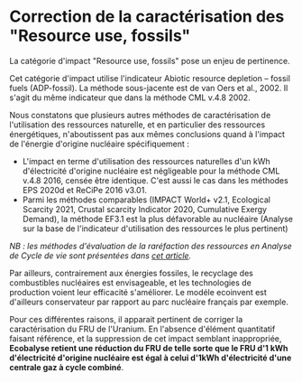 # Correction de la caractérisation des "Resource use, fossils"

La catégorie d'impact "Resource use, fossils" pose un enjeu de pertinence.&#x20;

Cet catégorie d'impact utilise l'indicateur Abiotic resource depletion – fossil fuels (ADP-fossil). La méthode sous-jacente est de van Oers et al., 2002. Il s'agit du même indicateur que dans la méthode CML v.4.8 2002.

Nous constatons que plusieurs autres méthodes de caractérisation de l'utilisation des ressources naturelle, et en particulier des ressources énergétiques, n'aboutissent pas aux mêmes conclusions quand à l'impact de l'énergie d'origine nucléaire spécifiquement :&#x20;

* L'impact en terme d'utilisation des ressources naturelles d'un kWh d'électricité d'origine nucléaire est négligeable pour la méthode CML v.4.8 2016, censée être identique. C'est aussi le cas dans les méthodes EPS 2020d et ReCiPe 2016 v3.01.
* Parmi les méthodes comparables (IMPACT World+ v2.1, Ecological Scarcity 2021, Crustal scarcity Indicator 2020, Cumulative Exergy Demand), la méthode EF3.1 est la plus défavorable au nucléaire (Analyse sur la base de l'indicateur d'utilisation des ressources le plus pertinent)

_NB : les méthodes d'évaluation de la raréfaction des ressources en Analyse de Cycle de vie sont présentées dans_ [_cet article_](https://www.researchgate.net/publication/256484853_Assessing_resource_depletion_in_LCA_A_review_of_methods_and_methodological_issues)_._

Par ailleurs, contrairement aux énergies fossiles, le recyclage des combustibles nucléaires est envisageable, et les technologies de production voient leur efficacité s'améliorer. Le modéle ecoinvent est d'ailleurs conservateur par rapport au parc nucléaire français par exemple.

Pour ces différentes raisons, il apparait pertinent de corriger la caractérisation du FRU de l'Uranium. En l'absence d'élément quantitatif faisant référence, et la suppression de cet impact semblant inappropriée, **Ecobalyse retient une réduction du FRU de telle sorte que le FRU d'1 kWh d'électricité d'origine nucléaire est égal à celui d'1kWh d'électricité d'une centrale gaz à cycle combiné**.

